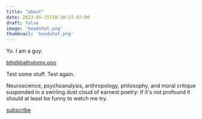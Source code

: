 ```yaml
---
title: "about"
date: 2023-05-25T10:30:27-07:00
draft: false
image: 'headshot.png'
thumbnail: 'headshot.png'
---
```


Yo. I am a guy.

bth@batholomy.ooo

Test some stuff. Test again.

Neuroscience, psychoanalysis, anthropology, philosophy, and moral critique suspended in a swirling dust cloud of earnest poetry: if it's not profound it should at least be funny to watch me try.


[subscribe](https://tinyletter.com/bartholomy)
